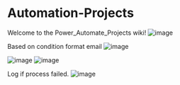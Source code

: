 # Automation-Projects
Welcome to the Power_Automate_Projects wiki!
![image](https://user-images.githubusercontent.com/31718191/156208611-a5c6f797-3391-4502-ac98-1b605b29cdbf.png)

Based on condition format email
![image](https://user-images.githubusercontent.com/31718191/156208913-9c0f4f5b-420a-4219-88ff-3c0e98f155d3.png)


![image](https://user-images.githubusercontent.com/31718191/156208980-1bc679b1-b99d-4db9-93b8-3790a6b0290c.png)
![image](https://user-images.githubusercontent.com/31718191/156209023-f122b6cc-f3cd-4266-b7dd-43023e3235db.png)

Log if process failed.
![image](https://user-images.githubusercontent.com/31718191/156209183-6f580f7c-4125-405e-94ab-8896540bd174.png)
